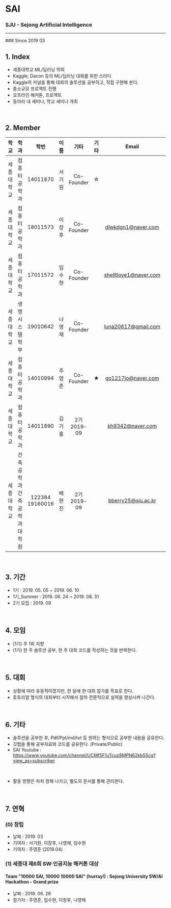 # SAI
### SJU - Sejong Artificial Intelligence
<hr>
### Since 2019 03

<br>

## 1. Index
 - 세종대학교 ML/딥러닝 학회
 - Kaggle, Dacon 등의 ML/딥러닝 대회를 위한 스터디
 - Kaggle의 커널을 통해 대회의 솔루션을 공부하고, 직접 구현해 본다.
 - 중소규모 프로젝트 진행 
 - 오프라인 해커톤, 프로젝트
 - 동아리 내 세미나, 학교 세미나 개최
 
 <br>
 
## 2. Member

| 학교 | 학과 | 학번 | 이름 | 기타 | 기타 | Email | Blog |
|---|:---:|:---:|:---:|:---:|:---:|:---:|:---:|
| 세종대학교 | 컴퓨터공학과 | 14011870 | 서기원 | Co-Founder | ☆ | | |
| 세종대학교 | 컴퓨터공학과 | 18011573 | 이장후 | Co-Founder |    | dlwkdgn1@naver.com | |
| 세종대학교 | 컴퓨터공학과 | 17011572 | 임수현 | Co-Founder |    | shelltlove1@naver.com | |
| 세종대학교 | 생명시스템학부 | 19010642 | 나영채 | Co-Founder |  | luna20617@gmail.com | |
| 세종대학교 | 컴퓨터공학과 | 14010994 | 주영준 | Co-Founder | ★ | go1217jo@naver.com | |
| 세종대학교 | 컴퓨터공학과 | 14011890 | 김기홍 | 2기 2019-09 |   | kh9342@naver.com | |
| 세종대학교 | 건축공학과<br> 건축공학과 대학원 | 122384<br>19160016 | 배현진 | 2기 2019-09 | | bberry25@sju.ac.kr | |
 <br>

## 3. 기간
 - 1기 : 2019. 05. 05 ~ 2019. 06. 10
 - 1기_Summer : 2019. 06. 24 ~ 2019. 08. 31
 - 2기 모집 : 2019. 09

<br>
 
## 4. 모임
 - (1기) 주 1회 지향
 - (1기) 한 주 솔루션 공부, 한 주 대회 코드를 작성하는 것을 반복한다.
 
 
 
 <br>
 
## 5. 대회
 - 상황에 따라 유동적이겠지만, 한 달에 한 대회 참가를 목표로 한다.
 - 튜토리얼 형식의 대회부터 시작해서 점차 전문적으로 실력을 향상시켜 나간다.
 
 <br>
 
## 6. 기타
 - 솔루션을 공부한 후, Pdf/Ppt/md/txt 등 원하는 형식으로 공부한 내용을 공유한다.
 - 깃헙을 통해 공부자료와 코드를 공유한다. (Private/Public)
 - SAI Youtube : https://www.youtube.com/channel/UCMf5F1uTcuz8MPN62kb55cg?view_as=subscriber
 
 <br>
 
 - 활동 방향은 차차 정해 나가고, 별도의 문서를 통해 관리한다.

 <br>
 

## 7. 연혁

### (0) 창립

- 날짜 : 2019. 03
- 기여자 : 서기원, 이장후, 나영채, 임수현
- 기여자 : 주영준 (2019.04)

### (1) 세종대 제6회 SW·인공지능 해커톤 대상
<h4> Team "10000 SAI, 10000 10000 SAI" (hurray!) : Sejong University SW/AI Hackathon - Grand prize </h4>

 - 날짜 : 2019. 06. 26
 - 참가자 : 주영준, 임수현, 이장후, 나영채
